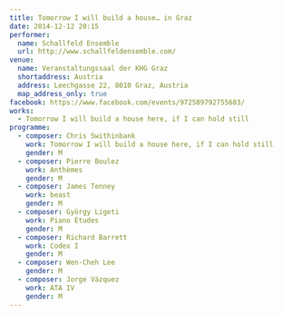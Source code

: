 ```yaml
---
title: Tomorrow I will build a house… in Graz
date: 2014-12-12 20:15
performer:
  name: Schallfeld Ensemble
  url: http://www.schallfeldensemble.com/
venue:
  name: Veranstaltungssaal der KHG Graz
  shortaddress: Austria
  address: Leechgasse 22, 8010 Graz, Austria
  map_address_only: true
facebook: https://www.facebook.com/events/972589792755683/
works:
  - Tomorrow I will build a house here, if I can hold still
programme:
  - composer: Chris Swithinbank
    work: Tomorrow I will build a house here, if I can hold still
    gender: M
  - composer: Pierre Boulez
    work: Anthèmes
    gender: M
  - composer: James Tenney
    work: beast
    gender: M
  - composer: György Ligeti
    work: Piano Études
    gender: M
  - composer: Richard Barrett
    work: Codex I
    gender: M
  - composer: Wen-Cheh Lee
    gender: M
  - composer: Jorge Vázquez
    work: ATA IV
    gender: M
---
```

